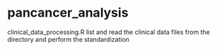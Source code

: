 # pancancer_analysis

clinical_data_processing.R list and read the clinical data files from the directory and perform the standardization
